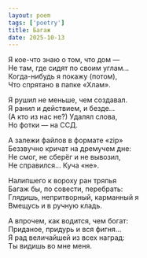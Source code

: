 ```yaml
---
layout: poem
tags: ['poetry']
title: Багаж
date: 2025-10-13
---
```


Я кое-что знаю о том, что дом —<br>
Не там, где сидят по своим углам...<br>
Когда-нибудь я покажу (потом),<br>
Что спрятано в папке «Хлам».<br>

Я рушил не меньше, чем создавал.<br>
Я ранил и действием, и безде...<br>
(А кто из нас не?) Удалял слова,<br>
Но фотки — на ССД.<br>

А залежи файлов в формате «zip»<br>
Беззвучно кричат на дремучем дне:<br>
Не смог, не сберёг и не вывозил,<br>
Не справился... Куча «не».<br>

Налипшего к вороху ран тряпья<br>
Багаж бы, по совести, перебрать:<br>
Глядишь, непритворный, карманный я<br>
Вмещусь и в ручную кладь.<br>

А впрочем, как водится, чем богат:<br>
Приданое, придурь и вся фигня...<br>
Я рад величайшей из всех наград:<br>
Ты видишь во мне меня.
